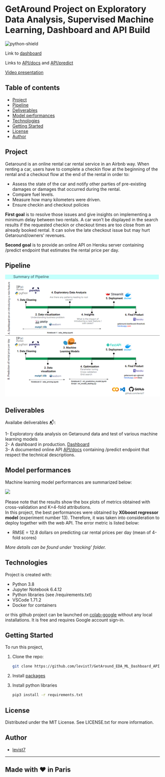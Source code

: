 # GetAround Project on Exploratory Data Analysis, Supervised Machine Learning, Dashboard and API Build

![python-shield](https://forthebadge.com/images/badges/made-with-python.svg)  

Link to [dashboard](http://getaround-dashboard-threshold.herokuapp.com)

Links to [API/docs](http://getaround-api-xgboost.herokuapp.com/docs) and [API/predict](http://getaround-api-xgboost.herokuapp.com/predict)  

[Video presentation](https://share.vidyard.com/watch/nC4tkmkVYyy2V9Rg9QzRua?)  

## Table of contents
* [Project](#project)
* [Pipeline](#pipeline)
* [Deliverables](#deliverables)
* [Model performances](#modelperformances)
* [Technologies](#technologies)
* [Getting Started](#getting-started)
* [License](#license)
* [Author](#author)

## Project  
Getaround is an online rental car rental service in an Airbnb way. When renting a car, users have to complete a checkin flow at the beginning of the rental and a checkout flow at the end of the rental in order to:

*  Assess the state of the car and notify other parties of pre-existing damages or damages that occurred during the rental.
*  Compare fuel levels.
*  Measure how many kilometers were driven.
*  Ensure checkin and checkout policies

**First goal** is to resolve those issues and give insights on implementing a minimum delay between two rentals. A car won’t be displayed in the search results if the requested checkin or checkout times are too close from an already booked rental. It can solve the late checkout issue but may hurt Getaround/owners' revenues.

**Second goal** is to provide an online API on Heroku server containing /predict endpoint that estimates the rental price per day.

## Pipeline  

<img src = ".pipeline_summary.png">

## Deliverables  

Availabe deliverables 📬:  

1-  Exploratory data analysis on Getaround data and test of various machine learning models  
2-  A dashboard in production. [Dashboard](http://getaround-dashboard-threshold.herokuapp.com)  
3-  A documented online API [API/docs](http://getaround-api-xgboost.herokuapp.com/docs) containing /predict endpoint that respect the technical descriptions.  

## Model performances

Machine learning model performances are summarized below:  

<img src = "/tracking/rmse_scores_experiments.png">

Please note that the results show the box plots of metrics obtained with cross-validation and K=4-fold attributions.    
In this project, the best performances were obtained by **XGboost regressor model** (experiment number 13). Therefore, it was taken into consideration to deploy together with the web API. The error metric is listed below:
* RMSE = 12.8 dollars on predicting car rental prices per day (mean of 4-fold scores)

*More details can be found under 'tracking' folder.*

## Technologies

Project is created with:
* Python 3.8
* Jupyter Notebook 6.4.12
* Python libraries (see /requirements.txt)
* VSCode 1.71.2
* Docker for containers

or this github project can be launched on [colab-google](https://colab.research.google.com) without any local installations. It is free and requires Google account sign-in.  

## Getting Started

To run this project, 
1. Clone the repo:
   ```sh
   git clone https://github.com/levist7/GetAround_EDA_ML_Dashboard_API_Project.git
   ```
2. Install [packages](#technologies)

3. Install python libraries
   ```sh
   pip3 install -r requirements.txt
   ```

## License

Distributed under the MIT License. See LICENSE.txt for more information.

## Author  

* [levist7](https://github.com/levist7)  
---
Made with ❤️ in Paris
---
